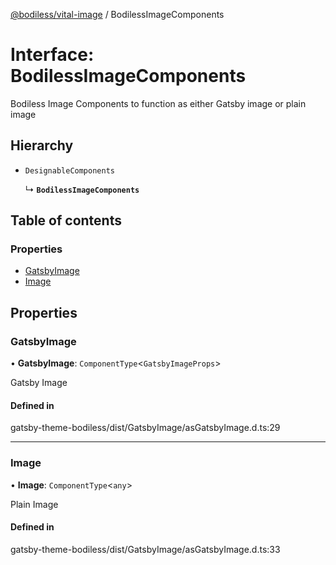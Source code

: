 [@bodiless/vital-image](../README.md) / BodilessImageComponents

# Interface: BodilessImageComponents

Bodiless Image Components to function as either Gatsby image or plain image

## Hierarchy

- `DesignableComponents`

  ↳ **`BodilessImageComponents`**

## Table of contents

### Properties

- [GatsbyImage](BodilessImageComponents.md#gatsbyimage)
- [Image](BodilessImageComponents.md#image)

## Properties

### GatsbyImage

• **GatsbyImage**: `ComponentType`<`GatsbyImageProps`\>

Gatsby Image

#### Defined in

gatsby-theme-bodiless/dist/GatsbyImage/asGatsbyImage.d.ts:29

___

### Image

• **Image**: `ComponentType`<`any`\>

Plain Image

#### Defined in

gatsby-theme-bodiless/dist/GatsbyImage/asGatsbyImage.d.ts:33
